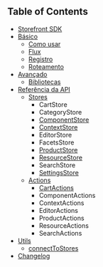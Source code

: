 ## Table of Contents

* [Storefront SDK](/README.md)
* [Básico](/basico/README.md)
  * [Como usar](/basico/como-usar.md)
  * [Flux](/basico/flux.md)
  * [Registro](/basico/registro.md)
  * [Roteamento](/basico/roteamento.md)
* [Avançado](/avancado/README.md)
  * [Bibliotecas](/avancado/bibliotecas.md)
* [Referência da API](/api/README.md)
  * [Stores](/api/stores/README.md)
    * CartStore
    * CategoryStore
    * [ComponentStore](/api/stores/ComponentStore.md)
    * [ContextStore](/api/stores/ContextStore.md)
    * EditorStore
    * FacetsStore
    * [ProductStore](/api/stores/ProductStore.md)
    * [ResourceStore](/api/stores/ResourceStore.md)
    * SearchStore
    * [SettingsStore](/api/stores/SettingsStore.md)
  * [Actions](/api/actions/README.md)
    * [CartActions](/api/actions/CartActions.md)
    * ComponentActions
    * ContextActions
    * EditorActions
    * ProductActions
    * ResourceActions
    * SearchActions
* [Utils](/utils/README.md)
  * [connectToStores](/utils/connectToStores.md)
* [Changelog](/CHANGELOG.md)
